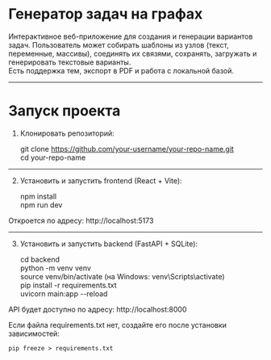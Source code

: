 Генератор задач на графах
==========================

Интерактивное веб-приложение для создания и генерации вариантов задач.
Пользователь может собирать шаблоны из узлов (текст, переменные, массивы), соединять их связями, сохранять, загружать и генерировать текстовые варианты.  
Есть поддержка тем, экспорт в PDF и работа с локальной базой.

---

Запуск проекта
==============

1. Клонировать репозиторий:

    git clone https://github.com/your-username/your-repo-name.git  
    cd your-repo-name

---

2. Установить и запустить frontend (React + Vite):

    npm install  
    npm run dev

Откроется по адресу: http://localhost:5173

---

3. Установить и запустить backend (FastAPI + SQLite):

    cd backend  
    python -m venv venv  
    source venv/bin/activate         (на Windows: venv\Scripts\activate)  
    pip install -r requirements.txt  
    uvicorn main:app --reload

API будет доступно по адресу: http://localhost:8000

Если файла requirements.txt нет, создайте его после установки зависимостей:

    pip freeze > requirements.txt
